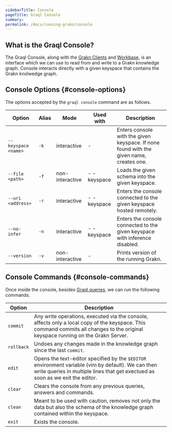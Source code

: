 ```yaml
---
sidebarTitle: Console
pageTitle: Graql Console
summary:
permalink: /docs/running-grakn/console
---
```


## What is the Graql Console?
The Graql Console, along with the [Grakn Clients](/docs/client-api/overview) and [Workbase](...), is an interface which we can use to read from and write to a Grakn knowledge graph. Console interacts directly with a given keyspace that contains the Grakn knolwedge graph.

<!-- keyspace -> kbase -->

## Console Options {#console-options}

The options accepted by the `graql console` command are as follows.

| Option               | Alias | Mode            | Used with   | Description                                                                             |
|----------------------|-------|-----------------|-------------|---------------------------------------------------------------------------------------- |
| `--keyspace <name>`  | `-k`  | interactive     | -           | Enters console with the given keyspace. If none found with the given name, creates one. |
| `--file <path>`      | `-f`  | non-interactive | - -keyspace | Loads the given schema into the given keyspace.                                         |
| `--uri <address>`    | `-r`  | interactive     | - -keyspace | Enters the console connected to the given keyspace hosted remotely.                     |
| `--no-infer`         | `-n`  | interactive     | - -keyspace | Enters the console connected to the given keyspace with inference disabled.             |
| `--version`          | `-v`  | non-interactive | -           | Prints version of the running Grakn.                                                    |

<!-- ### Selecting/creating a keyspace
To enter an existing or new keyspace, we use the `--keyspace` (or `-k`) option followed by the name of the keyspace. The name may only contain alphanumeric values and underscores.

```
./graql console --keyspace keyspace_name
```

### Loading a schema into a keyspace
To load a [schema](/docs/schema/overview) into a keyspace, we use the `--file` (or `-f`) option followed by the path to the schema (`.gql`) file. In addition, we need to [select the keyspace](#selecting/creating-a-keyspace) into which the schema should be loaded. Note that if the keyspace has not yet been created, this command also creates a new keyspace with the given name.

```
./graql console -k keyspace_name --file path/to/schema.gql
```

### Entering a remote keyspace
If the keyspace of interest is hosted remotely, we use the `--uri` (or `r`) option followed by the target URI. In addition, we need to [select the keyspace](#selecting/creating-a-keyspace) that we would like to enter.

```
./graql console -k keyspace_name --uri the-uri-hosting-the-keyspace
```

### Disabling inference
If we intend to ignore [inferred instances of data](...) when querying the knowledge graph, we use the `-no-infer` (or `-n`).

```
./graql console -k keyspace_name --no-infer
```

### Viewing the Grakn's version
To find out which version of Grakn is installed, we use the `--version` (or `-v`) option. -->

## Console Commands {#console-commands}

Once inside the console, besides [Graql queries](/docs/query/overview), we can run the following commands.

| Option     | Description                                                                                                                                                                           |
|------------| ------------------------------------------------------------------------------------------------------------------------------------------------------------------------------------- |
| `commit`   | Any write operations, executed via the console, affects only a local copy of the keyspace. This command commits all changes to the original keyspace running on the Grakn Server.     |
| `rollback` | Undoes any changes made in the knowledge graph since the last `commit`.                                                                                                               |
| `edit`     | Opens the text-editor specified by the `$EDITOR` environment variable (vim by default). We can then write queries in multiple lines that get exectued as soon as we exit the editor.  |
| `clear`    | Clears the console from any previous queries, answers and commands.                                                                                                                   |
| `clean`    | Meant to be used with caution, removes not only the data but also the schema of the knowledge graph contained within the keyspace.                                                    |
| `exit`     | Exists the console.                                                                                                                                                                   |

<!-- ### Committing changes
Any write operations executed via the console, affects only a _local_ copy of the keyspace that contains the altered knowledge graph. In order for these changes to be reflected on the original keyspace running on the Grakn Server, we use the `commit` command.

### Rolling back changes
As the name suggests, we use the `rollback` command to undo any uncommitted changes. This rolls the state of the knowledge graph back to how it was right after the last `commit` was made.

### Running multiline queries
The Graql Console, at the moment, does not support multiline entries. However, we can use the `edit` command to open the text editor specified by the $EDITOR environment variable (vim by default). This will then allows us to write one or more queries in multiple lines and have them run as soon as we exit the text editor.

### Clearing the console
In order to clear the console from any previous queries, answers and commands, we use the `clear` command.

### Deleting the entire knowledge graph
Meant to be used with caution, the `clean` command removes not only the data but also the schema of the knowledge graph contained within the entered keyspace. This is an irreversible act that results in an empty keyspace.

### Exiting the console
To exit the console, we use the `exit` command. -->